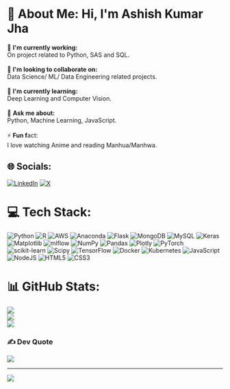 # 💫 About Me: Hi, I'm Ashish Kumar Jha
🔭 **I'm currently working:** <br>On project related to Python, SAS and SQL.<br><br>👯 **I'm looking to collaborate on:** <br>Data Science/ ML/ Data Engineering related projects.<br><br>🌱 **I'm currently learning:** <br>Deep Learning and Computer Vision.<br><br>💬 **Ask me about:** <br>Python, Machine Learning, JavaScript.<br><br>⚡ **Fun f**act: <br>I love watching Anime and reading Manhua/Manhwa.


## 🌐 Socials:
[![LinkedIn](https://img.shields.io/badge/LinkedIn-%230077B5.svg?logo=linkedin&logoColor=white)](https://linkedin.com/in/ashkjha1) [![X](https://img.shields.io/badge/X-black.svg?logo=X&logoColor=white)](https://x.com/ashkj13) 

# 💻 Tech Stack:
![Python](https://img.shields.io/badge/python-3670A0?style=for-the-badge&logo=python&logoColor=ffdd54) ![R](https://img.shields.io/badge/r-%23276DC3.svg?style=for-the-badge&logo=r&logoColor=white)  ![AWS](https://img.shields.io/badge/AWS-%23FF9900.svg?style=for-the-badge&logo=amazon-aws&logoColor=white) ![Anaconda](https://img.shields.io/badge/Anaconda-%2344A833.svg?style=for-the-badge&logo=anaconda&logoColor=white) ![Flask](https://img.shields.io/badge/flask-%23000.svg?style=for-the-badge&logo=flask&logoColor=white) ![MongoDB](https://img.shields.io/badge/MongoDB-%234ea94b.svg?style=for-the-badge&logo=mongodb&logoColor=white) ![MySQL](https://img.shields.io/badge/mysql-%2300000f.svg?style=for-the-badge&logo=mysql&logoColor=white) ![Keras](https://img.shields.io/badge/Keras-%23D00000.svg?style=for-the-badge&logo=Keras&logoColor=white) ![Matplotlib](https://img.shields.io/badge/Matplotlib-%23ffffff.svg?style=for-the-badge&logo=Matplotlib&logoColor=black) ![mlflow](https://img.shields.io/badge/mlflow-%23d9ead3.svg?style=for-the-badge&logo=mlflow&logoColor=blue) ![NumPy](https://img.shields.io/badge/numpy-%23013243.svg?style=for-the-badge&logo=numpy&logoColor=white) ![Pandas](https://img.shields.io/badge/pandas-%23150458.svg?style=for-the-badge&logo=pandas&logoColor=white) ![Plotly](https://img.shields.io/badge/Plotly-%233F4F75.svg?style=for-the-badge&logo=plotly&logoColor=white) ![PyTorch](https://img.shields.io/badge/PyTorch-%23EE4C2C.svg?style=for-the-badge&logo=PyTorch&logoColor=white) ![scikit-learn](https://img.shields.io/badge/scikit--learn-%23F7931E.svg?style=for-the-badge&logo=scikit-learn&logoColor=white) ![Scipy](https://img.shields.io/badge/SciPy-%230C55A5.svg?style=for-the-badge&logo=scipy&logoColor=%white) ![TensorFlow](https://img.shields.io/badge/TensorFlow-%23FF6F00.svg?style=for-the-badge&logo=TensorFlow&logoColor=white) ![Docker](https://img.shields.io/badge/docker-%230db7ed.svg?style=for-the-badge&logo=docker&logoColor=white) ![Kubernetes](https://img.shields.io/badge/kubernetes-%23326ce5.svg?style=for-the-badge&logo=kubernetes&logoColor=white) ![JavaScript](https://img.shields.io/badge/javascript-%23323330.svg?style=for-the-badge&logo=javascript&logoColor=%23F7DF1E) ![NodeJS](https://img.shields.io/badge/NODE.JS-%2368a063?style=for-the-badge&logo=Node.js&logoColor=%23ffffff)
 ![HTML5](https://img.shields.io/badge/HTML-%23FF5733?style=for-the-badge&logo=HTML5&logoColor=%23ffffff) ![CSS3](https://img.shields.io/badge/CSS-%23264de4?style=for-the-badge&logo=CSS3&logoColor=%23ffffff)


# 📊 GitHub Stats:
![](https://github-readme-stats.vercel.app/api?username=ashkjha1&theme=dark&hide_border=false&include_all_commits=false&count_private=false)<br/>
![](https://github-readme-streak-stats.herokuapp.com/?user=ashkjha1&theme=dark&hide_border=false)<br/>
![](https://github-readme-stats.vercel.app/api/top-langs/?username=ashkjha1&theme=dark&hide_border=false&include_all_commits=false&count_private=false&layout=compact)

### ✍️ Dev Quote
![](https://quotes-github-readme.vercel.app/api?type=horizontal&theme=dark)

<!-- ### 🔝 Top Contributed Repo
![](https://github-contributor-stats.vercel.app/api?username=ashkjha1&limit=5&theme=dark&combine_all_yearly_contributions=true)
-->

---

[![](https://visitcount.itsvg.in/api?id=ashkjha1&icon=1&color=1)](https://visitcount.itsvg.in)

 <!-- ## 💰 You can help me by Donating
  [![BuyMeACoffee](https://img.shields.io/badge/Buy%20Me%20a%20Coffee-ffdd00?style=for-the-badge&logo=buy-me-a-coffee&logoColor=black)](https://buymeacoffee.com/democoffeeUsername) [![PayPal](https://img.shields.io/badge/PayPal-00457C?style=for-the-badge&logo=paypal&logoColor=white)](https://paypal.me/DemoPayPalUsername) [![Patreon](https://img.shields.io/badge/Patreon-F96854?style=for-the-badge&logo=patreon&logoColor=white)](https://patreon.com/DemoPateronUsername) [![Ko-Fi](https://img.shields.io/badge/Ko--fi-F16061?style=for-the-badge&logo=ko-fi&logoColor=white)](https://ko-fi.com/DemoKo-FiUsername) 
-->
  
<!-- Proudly created with GPRM ( https://gprm.itsvg.in ) -->
<!--
**ashkjha1/ashkjha1** is a ✨ _special_ ✨ repository because its `README.md` (this file) appears on your GitHub profile.

Here are some ideas to get you started:

- 🔭 I’m currently working on ...
- 🌱 I’m currently learning ...
- 👯 I’m looking to collaborate on ...
- 🤔 I’m looking for help with ...
- 💬 Ask me about ...
- 📫 How to reach me: ...
- 😄 Pronouns: ...
- ⚡ Fun fact: ...
-->


<!--
# Ashish Kumar Jha
Created Portfolio
-->

